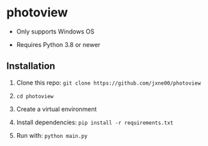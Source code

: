 # photoview

-   Only supports Windows OS

-   Requires Python 3.8 or newer

## Installation

1. Clone this repo: `git clone https://github.com/jxne00/photoview`

2. `cd photoview`

3. Create a virtual environment

4. Install dependencies: `pip install -r requirements.txt`

5. Run with: `python main.py`
